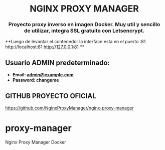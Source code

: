 <h1 align="center">NGINX PROXY MANAGER</h1>
<h3 align="center">Proyecto proxy inverso en imagen Docker. Muy util y sencillo de utilizar, integra SSL gratuito con Letsencrypt. </h3>

**Luego de levantar el contenedor la interface esta en el puerto :81  http://localhost:81 http://127.0.0.1:81 **

## Usuario ADMIN predeterminado:

 - **Email:    admin@example.com**
 - **Password: changeme**

## GITHUB PROYECTO OFICIAL 
https://github.com/NginxProxyManager/nginx-proxy-manager

# proxy-manager
Nginx Proxy Manager Docker
